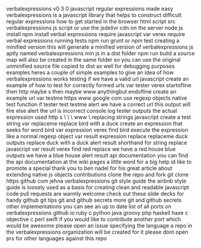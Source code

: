 verbalexpressions v0 3 0 javascript regular expressions made easy verbalexpressions is a javascript library that helps to construct difficult regular expressions how to get started in the browser html script src verbalexpressions js script or use the jsdelivr cdn on the server node js install npm install verbal expressions require javascript var verex require verbal expressions running tests npm run grunt or npm test creating a minified version this will generate a minified version of verbalexpressions js aptly named verbalexpressions min js in a dist folder npm run build a source map will also be created in the same folder so you can use the original unminified source file copied to dist as well for debugging purposes examples heres a couple of simple examples to give an idea of how verbalexpressions works testing if we have a valid url javascript create an example of how to test for correctly formed urls var tester verex startofline then http maybe s then maybe www anythingbut endofline create an example url var testme https www google com use regexp objects native test function if tester test testme alert we have a correct url this output will fire else alert the url is incorrect console log tester outputs the actual expression used http s \ \ \ www \ replacing strings javascript create a test string var replaceme replace bird with a duck create an expression that seeks for word bird var expression verex find bird execute the expression like a normal regexp object var result expression replace replaceme duck outputs replace duck with a duck alert result shorthand for string replace javascript var result verex find red replace we have a red house blue outputs we have a blue house alert result api documentation you can find the api documentation at the wiki pages a little word for a big help id like to promote a special thank you to ben nadel for his great article about extending native js objects contributions clone the repo and fork git clone https github com jehna verbalexpressions git style guide the airbnb style guide is loosely used as a basis for creating clean and readable javascript code pull requests are warmly welcome check out these slide decks for handy github git tips git and github secrets more git and github secrets other implementations you can see an up to date list of all ports on verbalexpressions github io ruby c python java groovy php haskell haxe c objective c perl swift if you would like to contribute another port which would be awesome please open an issue specifying the language a repo in the verbalexpressions organization will be created for it please dont open prs for other languages against this repo